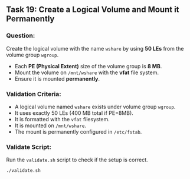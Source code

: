 ## Task 19: Create a Logical Volume and Mount it Permanently

###  Question:
Create the logical volume with the name `wshare` by using **50 LEs** from the volume group `wgroup`.  
- Each **PE (Physical Extent)** size of the volume group is **8 MB**.  
- Mount the volume on `/mnt/wshare` with the **vfat** file system.  
- Ensure it is mounted **permanently**.

###  Validation Criteria:
- A logical volume named `wshare` exists under volume group `wgroup`.
- It uses exactly 50 LEs (400 MB total if PE=8MB).
- It is formatted with the `vfat` filesystem.
- It is mounted on `/mnt/wshare`.
- The mount is permanently configured in `/etc/fstab`.

###  Validate Script:
Run the `validate.sh` script to check if the setup is correct.

```bash
./validate.sh

